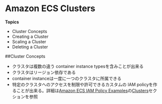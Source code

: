 # Amazon ECS Clusters

**Topics**
* Cluster Concepts
* Creating a Cluster
* Scaling a Cluster
* Deleting a Cluster

##Cluster Concepts
* クラスタは複数の違う container instance typesを含みことが出来る
* クラスタはリージョン依存である
* container instanceは一度に一つのクラスタに所属できる
* 特定のクラスタへのアクセスを制限や許可できるカスタムの IAM policyを作ることが出来る。詳細は[Amazon ECS IAM Policy Examples](IAMPolicyExamples.md)の[Clusters](IAMPolicyExamples.md#IAM_cluster_policies)セクションを参照
